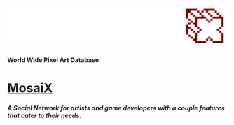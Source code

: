 ![Alt text](/public/images/requires/MozaixLogo.png?")
#### World Wide Pixel Art Database
#  [MosaiX](http://mosaix.herokuapp.com/)
##### A Social Network for artists and game developers with a couple features that cater to their needs.
